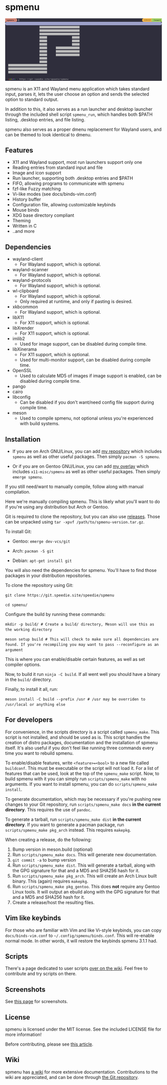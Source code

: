 # spmenu

![preview](/screenshots/preview.png)

spmenu is an X11 and Wayland menu application which takes standard input, parses
it, lets the user choose an option and sends the selected option to standard output.

In addition to this, it also serves as a run launcher and desktop launcher
through the included shell script `spmenu_run`, which handles both $PATH
listing, .desktop entries, and file listing.

spmenu also serves as a proper dmenu replacement for Wayland users, and
can be themed to look identical to dmenu.

## Features

- X11 and Wayland support, most run launchers support only one
- Reading entries from standard input and file
- Image and icon support
- Run launcher, supporting both .desktop entries and $PATH
- FIFO, allowing programs to communicate with spmenu
- fzf-like Fuzzy matching
- Vi-like modes (see docs/binds-vim.conf)
- History buffer
- Configuration file, allowing customizable keybinds
- Mouse binds
- XDG base directory compliant
- Theming
- Written in C
- ..and more

## Dependencies

- wayland-client
  - For Wayland support, which is optional.
- wayland-scanner
  - For Wayland support, which is optional.
- wayland-protocols
  - For Wayland support, which is optional.
- wl-clipboard
  - For Wayland support, which is optional.
  - Only required at runtime, and only if pasting is desired.
- xkbcommon
  - For Wayland support, which is optional.
- libX11
  - For X11 support, which is optional.
- libXrender
  - For X11 support, which is optional.
- imlib2
  - Used for image support, can be disabled during compile time.
- libXinerama
  - For X11 support, which is optional.
  - Used for multi-monitor support, can be disabled during compile time.
- OpenSSL
  - Used to calculate MD5 of images if image support is enabled, can be
disabled during compile time.
- pango
- cairo
- libconfig
  - Can be disabled if you don't want/need config file support during compile time.
- meson
  - Used to compile spmenu, not optional unless you're experienced with build systems.

## Installation

- If you are on Arch GNU/Linux, you can add
[my repository](https://git.speedie.site/speedie/speedie-aur) which includes
`spmenu` as well as other useful packages. Then simply `pacman -S spmenu`.

- Or if you are on Gentoo GNU/Linux, you can add
[my overlay](https://git.speedie.site/speedie/speedie-overlay) which includes
`x11-misc/spmenu` as well as other useful packages. Then simply `emerge spmenu`.

If you still need/want to manually compile, follow along with manual compilation.

Here we're manually compiling spmenu. This is likely what you'll want to do
if you're using any distribution but Arch or Gentoo.

Git is required to clone the repository, but you can also use
[releases](https://ls.speedie.site). Those can be unpacked
using `tar -xpvf /path/to/spmenu-version.tar.gz`.

To install Git:

- Gentoo: `emerge dev-vcs/git`

- Arch: `pacman -S git`

- Debian: `apt-get install git`

You will also need the dependencies for spmenu. You'll
have to find those packages in your distribution repositories.

To clone the repository using Git:

`git clone https://git.speedie.site/speedie/spmenu`

`cd spmenu/`

Configure the build by running these commands:

`mkdir -p build/ # Create a build/ directory, Meson will use this as the working
directory`

`meson setup build # This will check to make sure all dependencies are found.
If you're recompiling you may want to pass --reconfigure as an argument`

This is where you can enable/disable certain features, as well as set
compiler options.

Now, to build it run `ninja -C build`. If all went well you should have a
binary in the `build/` directory.

Finally, to install it all, run:

`meson install -C build --prefix /usr # /usr may be overriden to /usr/local
or anything else`

## For developers

For convenience, in the scripts directory is a script called `spmenu_make`.
This script is not installed, and should be used as is. This script handles
the creation of distro packages, documentation and the installation of spmenu
itself. It's also useful if you don't feel like running three commands every
time you want to rebuild spmenu.

To enable/disable features, write `<feature>=<bool>` to a new file called
`buildconf`. This must be executable or the script will not load it.
For a list of features that can be used, look at the top of the `spmenu_make`
script. Now, to build spmenu with it you can simply run `scripts/spmenu_make`
with no arguments. If you want to install spmenu, you can do
`scripts/spmenu_make install`.

To generate documentation, which may be necessary if you're pushing new changes
to your Git repository, run `scripts/spmenu_make docs` **in the current
directory**. This requires the use of `pandoc`.

To generate a tarball, run `scripts/spmenu_make dist` **in the current
directory**. If you want to generate a pacman package, run
`scripts/spmenu_make pkg_arch` instead. This requires `makepkg`.

When creating a release, do the following:

1. Bump version in meson.build (optional)
2. Run `scripts/spmenu_make docs`. This will generate new documentation.
3. `git commit -a` to bump version
4. Run `scripts/spmenu_make dist`. This will generate a tarball, along
with the GPG signature for that and a MD5 and SHA256 hash for it.
5. Run `scripts/spmenu_make pkg_arch`. This will create an Arch Linux
built binary. This (again) requires `makepkg`.
6. Run `scripts/spmenu_make pkg_gentoo`. This does **not** require any
Gentoo Linux tools. It will output an ebuild along with the GPG signature
for that and a MD5 and SHA256 hash for it.
7. Create a release/host the resulting files.

## Vim like keybinds

For those who are familiar with Vim and like Vi-style keybinds,
you can copy `docs/binds-vim.conf` to `~/.config/spmenu/binds.conf`.
This will re-enable normal mode. In other words, it will restore the
keybinds spmenu 3.1.1 had.

## Scripts

There's a page dedicated to user scripts
[over on the wiki](https://spmenu.speedie.site/User+scripts). Feel
free to contribute and try scripts on there.

## Screenshots

See [this page](https://spmenu.speedie.site/Screenshots) for screenshots.

## License

spmenu is licensed under the MIT license. See the included LICENSE file for
more information!

Before contributing, please see [this article](https://spmenu.speedie.site/Contributing+to+spmenu).

## Wiki

spmenu has [a wiki](https://spmenu.speedie.site) for more extensive
documentation. Contributions to the wiki are appreciated, and
can be done through [the Git repository](https://git.speedie.site/speedie/spmenu-wiki).
